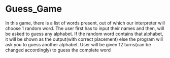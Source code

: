 # Guess_Game
In this game, there is a list of words present, out of which our interpreter will choose 1 random word. The user first has to input their names and then, will be asked to guess any alphabet. If the random word contains that alphabet, it will be shown as the output(with correct placement) else the program will ask you to guess another alphabet. User will be given 12 turns(can be changed accordingly) to guess the complete word
